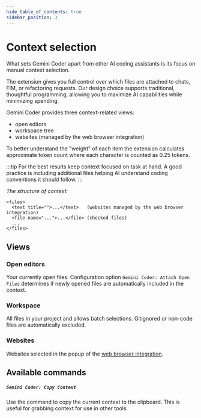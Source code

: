 ```yaml
---
hide_table_of_contents: true
sidebar_position: 3
---
```


# Context selection

What sets Gemini Coder apart from other AI coding assistants is its focus on manual context selection.

The extension gives you full control over which files are attached to chats, FIM, or refactoring requests. Our design choice supports traditional, thoughtful programming, allowing you to maximize AI capabilities while minimizing spending.

Gemini Coder provides three context-related views:

- open editors
- workspace tree
- websites (managed by the web browser integration)

To better understand the "weight" of each item the extension calculates approximate token count where each character is counted as 0.25 tokens.

:::tip
For the best results keep context focused on task at hand. A good practice is
including additional files helping AI understand coding conventions it should follow.
:::

_The structure of context:_

```
<files>
  <text title="">...</text>   (websites managed by the web browser integration)
  <file name="...">...</file> (checked files)
  ...
</files>
```

## Views

### Open editors

Your currently open files. Configuration option `Gemini Coder: Attach Open Files` determines if newly opened files are automatically included in the context.

### Workspace

All files in your project and allows batch selections. Gitignored or non-code files are automatically excluded.

### Websites

Websites selected in the popup of the [web browser integration](/docs/installation/web-browser-integration).

## Available commands

##### `Gemini Coder: Copy Context`

Use the command to copy the current context to the clipboard. This is useful for grabbing context for use in other tools.
